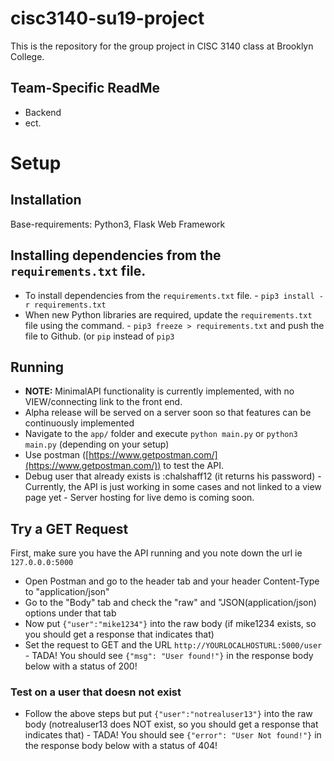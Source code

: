 # cisc3140-su19-project

This is the repository for the group project in CISC 3140 class at Brooklyn College.

## Team-Specific ReadMe

- Backend
- ect.

# Setup

## Installation

Base-requirements: Python3, Flask Web Framework

## Installing dependencies from the `requirements.txt` file.

- To install dependencies from the `requirements.txt` file. - `pip3 install -r requirements.txt`
- When new Python libraries are required, update the `requirements.txt` file using the command. - `pip3 freeze > requirements.txt` and push the file to Github. (or `pip` instead of `pip3`

## Running

- **NOTE:** MinimalAPI functionality is currently implemented, with no VIEW/connecting link to the front end.
- Alpha release will be served on a server soon so that features can be continuously implemented
- Navigate to the `app/` folder and execute `python main.py` or `python3 main.py` (depending on your setup)
- Use postman ([https://www.getpostman.com/](https://www.getpostman.com/)) to test the API.
- Debug user that already exists is :chalshaff12 (it returns his password) - Currently, the API is just working in some cases and not linked to a view page
  yet - Server hosting for live demo is coming soon.

## Try a GET Request

First, make sure you have the API running and you note down the url ie `127.0.0.0:5000`

- Open Postman and go to the header tab and your header Content-Type to "application/json"
- Go to the "Body" tab and check the "raw" and "JSON(application/json) options under that tab
- Now put `{"user":"mike1234"}` into the raw body (if mike1234 exists, so you should get a response that indicates that)
- Set the request to GET and the URL `http://YOURLOCALHOSTURL:5000/user` - TADA! You should see `{"msg": "User found!"}` in the response body below with a status of 200!

### Test on a user that doesn not exist

- Follow the above steps but put `{"user":"notrealuser13"}` into the raw body (notrealuser13 does NOT exist, so you should get a response that indicates that) - TADA! You should see `{"error": "User Not found!"}` in the response body below with a status of 404!

